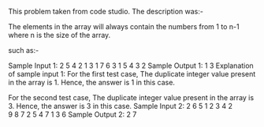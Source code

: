 This problem taken from code studio. The description was:- 

The elements in the array will always contain the numbers from 1 to n-1 where n is the size of the array.

such as:- 

Sample Input 1:
2
5
4 2 1 3 1
7
6 3 1 5 4 3 2
Sample Output 1:
1
3
Explanation of sample input 1:
For the first test case, 
The duplicate integer value present in the array is 1. Hence, the answer is 1 in this case.

For the second test case,
The duplicate integer value present in the array is 3. Hence, the answer is 3 in this case.
Sample Input 2:
2
6 
5 1 2 3 4 2  
9
8 7 2 5 4 7 1 3 6
Sample Output 2:
2
7